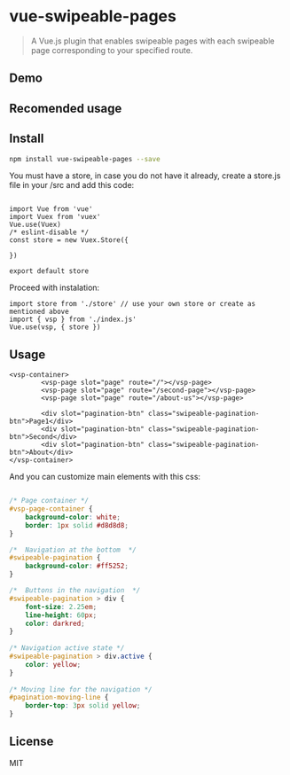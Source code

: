 # vue-swipeable-pages

> A Vue.js plugin that enables swipeable pages with each swipeable page corresponding to your specified route.

## Demo

## Recomended usage

## Install
```bash
npm install vue-swipeable-pages --save
```

You must have a store, in case you do not have it already, create a store.js file in your /src and add this code:

```vue

import Vue from 'vue'
import Vuex from 'vuex'
Vue.use(Vuex)
/* eslint-disable */
const store = new Vuex.Store({
    
})

export default store

```

Proceed with instalation:

```vue
import store from './store' // use your own store or create as mentioned above
import { vsp } from './index.js'
Vue.use(vsp, { store })
```

## Usage

```vue
<vsp-container>
        <vsp-page slot="page" route="/"></vsp-page>
        <vsp-page slot="page" route="/second-page"></vsp-page>
        <vsp-page slot="page" route="/about-us"></vsp-page>

        <div slot="pagination-btn" class="swipeable-pagination-btn">Page1</div> 
        <div slot="pagination-btn" class="swipeable-pagination-btn">Second</div>
        <div slot="pagination-btn" class="swipeable-pagination-btn">About</div>
</vsp-container>
```


And you can customize main elements with this css:
```css

/* Page container */
#vsp-page-container {
    background-color: white;
    border: 1px solid #d8d8d8;
}

/*  Navigation at the bottom  */
#swipeable-pagination {
    background-color: #ff5252;
}

/*  Buttons in the navigation  */
#swipeable-pagination > div { 
    font-size: 2.25em;
    line-height: 60px;
    color: darkred;
}
    
/* Navigation active state */    
#swipeable-pagination > div.active {
    color: yellow;
}
    
/* Moving line for the navigation */
#pagination-moving-line {
    border-top: 3px solid yellow;
}
```

## License
MIT

